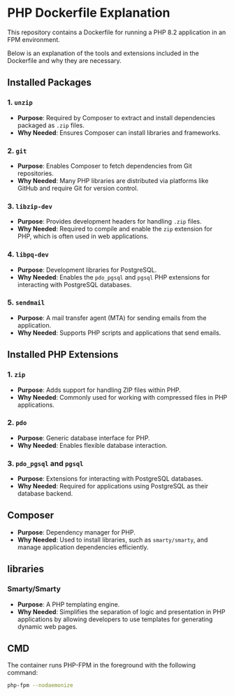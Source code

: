 # PHP Dockerfile Explanation

This repository contains a Dockerfile for running a PHP 8.2 application in an FPM environment. 

Below is an explanation of the tools and extensions included in the Dockerfile and why they are necessary.

## Installed Packages

### 1. `unzip`
- **Purpose**: Required by Composer to extract and install dependencies packaged as `.zip` files.
- **Why Needed**: Ensures Composer can install libraries and frameworks.

### 2. `git`
- **Purpose**: Enables Composer to fetch dependencies from Git repositories.
- **Why Needed**: Many PHP libraries are distributed via platforms like GitHub and require Git for version control.

### 3. `libzip-dev`
- **Purpose**: Provides development headers for handling `.zip` files.
- **Why Needed**: Required to compile and enable the `zip` extension for PHP, which is often used in web applications.

### 4. `libpq-dev`
- **Purpose**: Development libraries for PostgreSQL.
- **Why Needed**: Enables the `pdo_pgsql` and `pgsql` PHP extensions for interacting with PostgreSQL databases.

### 5. `sendmail`
- **Purpose**: A mail transfer agent (MTA) for sending emails from the application.
- **Why Needed**: Supports PHP scripts and applications that send emails.

## Installed PHP Extensions

### 1. `zip`
- **Purpose**: Adds support for handling ZIP files within PHP.
- **Why Needed**: Commonly used for working with compressed files in PHP applications.

### 2. `pdo`
- **Purpose**: Generic database interface for PHP.
- **Why Needed**: Enables flexible database interaction.

### 3. `pdo_pgsql` and `pgsql`
- **Purpose**: Extensions for interacting with PostgreSQL databases.
- **Why Needed**: Required for applications using PostgreSQL as their database backend.

## Composer

- **Purpose**: Dependency manager for PHP.
- **Why Needed**: Used to install libraries, such as `smarty/smarty`, and manage application dependencies efficiently.

## libraries

### Smarty/Smarty

- **Purpose**: A PHP templating engine.
- **Why Needed**: Simplifies the separation of logic and presentation in PHP applications by allowing developers to use templates for generating dynamic web pages.


## CMD

The container runs PHP-FPM in the foreground with the following command:
```bash
php-fpm --nodaemonize
```

